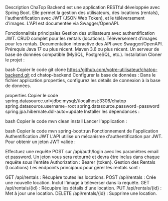 Description
ChaTop Backend est une application RESTful développée avec Spring Boot. Elle permet la gestion des utilisateurs, des locations (rentals), l'authentification avec JWT (JSON Web Token), et le téléversement d'images. L'API est documentée via Swagger/OpenAPI.

Fonctionnalités principales
Gestion des utilisateurs avec authentification JWT.
CRUD complet pour les rentals (locations).
Téléversement d'images pour les rentals.
Documentation interactive des API avec Swagger/OpenAPI.
Prérequis
Java 17 ou plus récent.
Maven 3.6 ou plus récent.
Un serveur de base de données compatible (MySQL, PostgreSQL, etc.).
Installation
Cloner le projet :

bash
Copier le code
git clone https://github.com/votre-utilisateur/chatop-backend.git
cd chatop-backend
Configurer la base de données : Dans le fichier application.properties, configurez les détails de connexion à la base de données.

properties
Copier le code
spring.datasource.url=jdbc:mysql://localhost:3306/chatop
spring.datasource.username=root
spring.datasource.password=password
spring.jpa.hibernate.ddl-auto=update
Installer les dépendances :

bash
Copier le code
mvn clean install
Lancer l'application :

bash
Copier le code
mvn spring-boot:run
Fonctionnement de l'application
Authentification JWT
L'API utilise un mécanisme d'authentification par JWT. Pour obtenir un jeton JWT valide :

Effectuez une requête POST sur /api/auth/login avec les paramètres email et password.
Un jeton vous sera retourné et devra être inclus dans chaque requête sous l'entête Authorization : Bearer {token}.
Gestion des Rentals (Locations)
Les endpoints principaux pour gérer les rentals sont :

GET /api/rentals : Récupère toutes les locations.
POST /api/rentals : Crée une nouvelle location. Inclut l'image à téléverser dans la requête.
GET /api/rentals/{id} : Récupère les détails d'une location.
PUT /api/rentals/{id} : Met à jour une location.
DELETE /api/rentals/{id} : Supprime une location.
